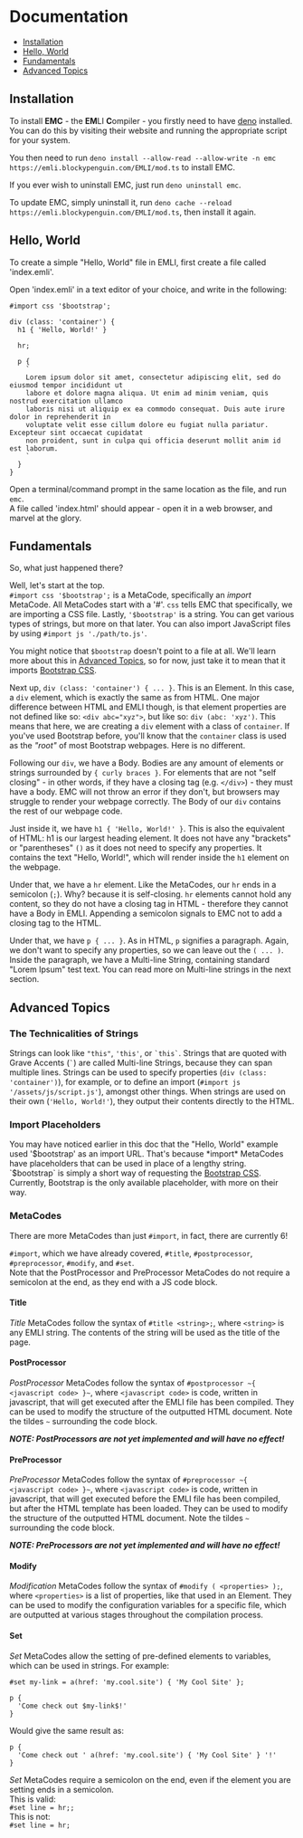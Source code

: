 Documentation
=============

- [Installation](#installation)
- [Hello, World](#hello-world)
- [Fundamentals](#fundamentals)
- [Advanced Topics](#advanced-topics)

## Installation
To install **EMC** - the **EM**LI **C**ompiler - you firstly need to have [deno](https://deno.land) installed. You can do this by visiting their website and running the appropriate script for your system.

You then need to run `deno install --allow-read --allow-write -n emc https://emli.blockypenguin.com/EMLI/mod.ts` to install EMC.

If you ever wish to uninstall EMC, just run `deno uninstall emc`.

To update EMC, simply uninstall it, run `deno cache --reload https://emli.blockypenguin.com/EMLI/mod.ts`, then install it again.

## Hello, World
To create a simple "Hello, World" file in EMLI, first create a file called 'index.emli'.

Open 'index.emli' in a text editor of your choice, and write in the following:
```
#import css '$bootstrap';

div (class: 'container') {
  h1 { 'Hello, World!' }

  hr;

  p {
    `
    Lorem ipsum dolor sit amet, consectetur adipiscing elit, sed do eiusmod tempor incididunt ut
    labore et dolore magna aliqua. Ut enim ad minim veniam, quis nostrud exercitation ullamco
    laboris nisi ut aliquip ex ea commodo consequat. Duis aute irure dolor in reprehenderit in
    voluptate velit esse cillum dolore eu fugiat nulla pariatur. Excepteur sint occaecat cupidatat
    non proident, sunt in culpa qui officia deserunt mollit anim id est laborum.
    `
  }
}
```

Open a terminal/command prompt in the same location as the file, and run `emc`.
<br>
A file called 'index.html' should appear - open it in a web browser, and marvel at the glory.

## Fundamentals
So, what just happened there?

Well, let's start at the top.
<br>
`#import css '$bootstrap';` is a MetaCode, specifically an *import* MetaCode. All MetaCodes start with a '#'. `css` tells EMC that specifically, we are importing a CSS file. Lastly, `'$bootstrap'` is a string. You can get various types of strings, but more on that later. You can also import JavaScript files by using `#import js './path/to.js'`.

You might notice that `$bootstrap` doesn't point to a file at all. We'll learn more about this in [Advanced Topics](advanced-topics), so for now, just take it to mean that it imports [Bootstrap CSS](https://getbootstrap.com/).

Next up, `div (class: 'container') { ... }`. This is an Element. In this case, a `div` element, which is exactly the same as from HTML. One major difference between HTML and EMLI though, is that element properties are not defined like so: `<div abc="xyz">`, but like so: `div (abc: 'xyz')`. This means that here, we are creating a `div` element with a class of `container`. If you've used Bootstrap before, you'll know that the `container` class is used as the *"root"* of most Bootstrap webpages. Here is no different.

Following our `div`, we have a Body. Bodies are any amount of elements or strings surrounded by `{ curly braces }`. For elements that are not "self closing" - in other words, if they have a closing tag (e.g. `</div>`) - they must have a body. EMC will not throw an error if they don't, but browsers may struggle to render your webpage correctly. The Body of our `div` contains the rest of our webpage code.

Just inside it, we have `h1 { 'Hello, World!' }`. This is also the equivalent of HTML: h1 is our largest heading element. It does not have any "brackets" or "parentheses" `()` as it does not need to specify any properties. It contains the text "Hello, World!", which will render inside the `h1` element on the webpage.

Under that, we have a `hr` element. Like the MetaCodes, our `hr` ends in a semicolon (`;`). Why? because it is self-closing. `hr` elements cannot hold any content, so they do not have a closing tag in HTML - therefore they cannot have a Body in EMLI. Appending a semicolon signals to EMC not to add a closing tag to the HTML.

Under that, we have `p { ... }`. As in HTML, `p` signifies a paragraph. Again, we don't want to specify any properties, so we can leave out the `( ... )`. Inside the paragraph, we have a Multi-line String, containing standard "Lorem Ipsum" test text. You can read more on Multi-line strings in the next section.

## Advanced Topics
### The Technicalities of Strings
Strings can look like `"this"`, `'this'`, or ``` `this` ```. Strings that are quoted with Grave Accents (``` ` ```) are called Multi-line Strings, because they can span multiple lines. Strings can be used to specify properties (`div (class: 'container')`), for example, or to define an import (`#import js '/assets/js/script.js'`), amongst other things. When strings are used on their own (`'Hello, World!'`), they output their contents directly to the HTML.

### Import Placeholders
You may have noticed earlier in this doc that the "Hello, World" example used '$bootstrap' as an import URL. That's because *import* MetaCodes have placeholders that can be used in place of a lengthy string. `$bootstrap` is simply a short way of requesting the [Bootstrap CSS](https://getbootstrap.com/). Currently, Bootstrap is the only available placeholder, with more on their way.

### MetaCodes
There are more MetaCodes than just `#import`, in fact, there are currently 6!

`#import`, which we have already covered, `#title`, `#postprocessor`, `#preprocessor`, `#modify`, and `#set`.
<br>
Note that the PostProcessor and PreProcessor MetaCodes do not require a semicolon at the end, as they end with a JS code block.

#### Title
*Title* MetaCodes follow the syntax of `#title <string>;`, where `<string>` is any EMLI string. The contents of the string will be used as the title of the page.

#### PostProcessor
*PostProcessor* MetaCodes follow the syntax of `#postprocessor ~{ <javascript code> }~`, where `<javascript code>` is code, written in javascript, that will get executed after the EMLI file has been compiled. They can be used to modify the structure of the outputted HTML document. Note the tildes `~` surrounding the code block.

***NOTE: PostProcessors are not yet implemented and will have no effect!***

#### PreProcessor
*PreProcessor* MetaCodes follow the syntax of `#preprocessor ~{ <javascript code> }~`, where `<javascript code>` is code, written in javascript, that will get executed before the EMLI file has been compiled, but after the HTML template has been loaded. They can be used to modify the structure of the outputted HTML document. Note the tildes `~` surrounding the code block.

***NOTE: PreProcessors are not yet implemented and will have no effect!***

#### Modify
*Modification* MetaCodes follow the syntax of `#modify ( <properties> );`, where `<properties>` is a list of properties, like that used in an Element. They can be used to modify the configuration variables for a specific file, which are outputted at various stages throughout the compilation process.

#### Set
*Set* MetaCodes allow the setting of pre-defined elements to variables, which can be used in strings. For example:
```
#set my-link = a(href: 'my.cool.site') { 'My Cool Site' };

p {
  'Come check out $my-link$!'
}
```

Would give the same result as:

```
p {
  'Come check out ' a(href: 'my.cool.site') { 'My Cool Site' } '!'
}
```

*Set* MetaCodes require a semicolon on the end, even if the element you are setting ends in a semicolon.
<br>
This is valid:
<br>
`#set line = hr;;`
<br>
This is not:
<br>
`#set line = hr;`

